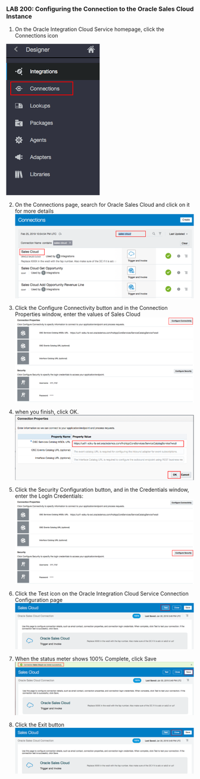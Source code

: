 ### LAB 200: Configuring the Connection to the Oracle Sales Cloud Instance

1. On the Oracle Integration Cloud Service homepage, click the Connections icon
 
  ![](images/5.png)
 
2. On the Connections page, search for Oracle Sales Cloud and click on it for more details
 ![](images/9.png)

3. Click the Configure Connectivity button and in the Connection Properties window, enter the values of Sales Cloud
 ![](images/12.png)
 
4. when you finish, click OK.
 ![](images/10.png)

5. Click the Security Configuration button, and in the Credentials window, enter the LogIn Credentials:
 ![](images/26.png)
 
6. Click the Test icon on the Oracle Integration Cloud Service Connection Configuration page
 ![](images/13.png)
 
7. When the status meter shows 100% Complete, click Save
 ![](images/14.png)
 
8. Click the Exit button
 ![](images/16.png)
 
